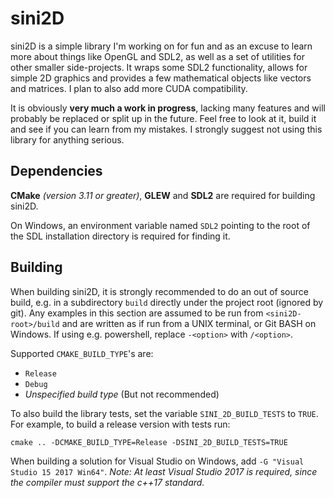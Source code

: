 # sini2D

sini2D is a simple library I'm working on for fun and as an excuse to learn more
about things like OpenGL and SDL2, as well as a set of utilities for other
smaller side-projects. It wraps some SDL2 functionality, allows for simple 2D
graphics and provides a few mathematical objects like vectors and matrices. I
plan to also add more CUDA compatibility.

It is obviously __very much a work in progress__, lacking many features and will
probably be replaced or split up in the future. Feel free to look at it, build
it and see if you can learn from my mistakes. I strongly suggest not using this
library for anything serious.


## Dependencies

__CMake__ _(version 3.11 or greater)_, __GLEW__ and __SDL2__ are required for
building sini2D.

On Windows, an environment variable named `SDL2` pointing to the root of the SDL
installation directory is required for finding it.


## Building

When building sini2D, it is strongly recommended to do an out of source build,
e.g. in a subdirectory `build` directly under the project root (ignored by
git). Any examples in this section are assumed to be run from
`<sini2D-root>/build` and are written as if run from a UNIX terminal, or Git
BASH on Windows. If using e.g. powershell, replace `-<option>` with `/<option>`.

Supported `CMAKE_BUILD_TYPE`'s are:

- `Release`
- `Debug`
- _Unspecified build type_ (But not recommended)

To also build the library tests, set the variable `SINI_2D_BUILD_TESTS` to
`TRUE`. For example, to build a release version with tests run:

	cmake .. -DCMAKE_BUILD_TYPE=Release -DSINI_2D_BUILD_TESTS=TRUE

When building a solution for Visual Studio on Windows, add `-G "Visual Studio 15
2017 Win64"`. _Note: At least Visual Studio 2017 is required, since the
compiler must support the c++17 standard._
